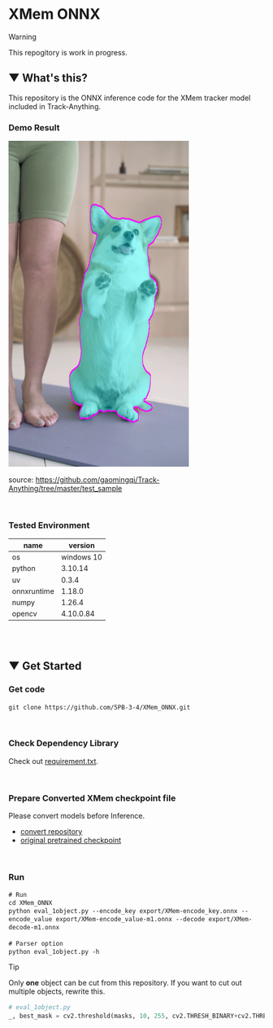# XMem ONNX

> [!WARNING]
> This repogitory is work in progress.

## ▼ What's this?
This repository is the ONNX inference code for the XMem tracker model included in Track-Anything.

### Demo Result
![result](https://github.com/5PB-3-4/XMem_ONNX/blob/main/demo/result.png)

source: https://github.com/gaomingqi/Track-Anything/tree/master/test_sample

<br>

### Tested Environment
|name|version|
|----|-------|
|os|windows 10|
|python|3.10.14|
|uv|0.3.4|
|onnxruntime|1.18.0|
|numpy|1.26.4|
|opencv|4.10.0.84|

<br><br>

## ▼ Get Started
### Get code
```shell
git clone https://github.com/5PB-3-4/XMem_ONNX.git
```
<br>

### Check Dependency Library
Check out [requirement.txt](https://github.com/5PB-3-4/XMem_ONNX/blob/main/requirements.txt).

<br>

### Prepare Converted XMem checkpoint file
Please convert models before Inference.
- [convert repository](https://github.com/5PB-3-4/XMem_Export/tree/main)
- [original pretrained checkpoint](https://github.com/hkchengrex/XMem/releases/tag/v1.0)

<br>

### Run
```shell
# Run
cd XMem_ONNX
python eval_1object.py --encode_key export/XMem-encode_key.onnx --encode_value export/XMem-encode_value-m1.onnx --decode export/XMem-decode-m1.onnx

# Parser option
python eval_1object.py -h
```

> [!TIP]
> Only __one__ object can be cut from this repository. If you want to cut out multiple objects, rewrite this.

```python
# eval_1object.py
_, best_mask = cv2.threshold(masks, 10, 255, cv2.THRESH_BINARY+cv2.THRESH_OTSU)
```

